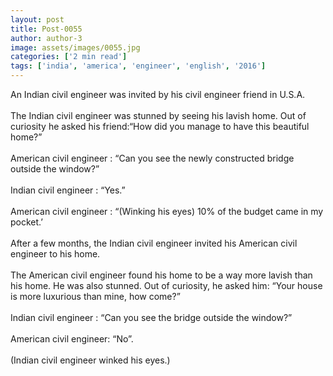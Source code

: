 ```yaml
---
layout: post
title: Post-0055
author: author-3
image: assets/images/0055.jpg
categories: ['2 min read']
tags: ['india', 'america', 'engineer', 'english', '2016']
---
```

An Indian civil engineer was invited by his civil engineer friend in U.S.A.  <br>
   <br>
 The Indian civil engineer was stunned by seeing his lavish home. Out of curiosity he asked his friend:“How did you manage to have this beautiful home?”  <br>
   <br>
 American civil engineer : “Can you see the newly constructed bridge outside the window?”  <br>
   <br>
 Indian civil engineer : “Yes.”  <br>
   <br>
 American civil engineer : “(Winking his eyes) 10% of the budget came in my pocket.’  <br>
   <br>
 After a few months, the Indian civil engineer invited his American civil engineer to his home.  <br>
   <br>
 The American civil engineer found his home to be a way more lavish than his home. He was also stunned. Out of curiosity, he asked him: “Your house is more luxurious than mine, how come?”  <br>
   <br>
 Indian civil engineer : “Can you see the bridge outside the window?”  <br>
   <br>
 American civil engineer: “No”.  <br>
   <br>
 (Indian civil engineer winked his eyes.)